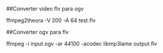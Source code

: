 ##Converter video flv para ogv

ffmpeg2theora -V 200 -A 64 test.flv

##Converter ogv para flv

ffmpeg -i input.ogv -ar 44100 -acodec libmp3lame output.flv




